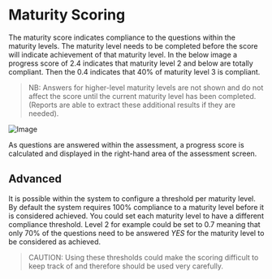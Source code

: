 # Maturity Scoring 

The maturity score indicates compliance to the questions within the maturity levels. The maturity level needs to be completed before the score will indicate achievement of that maturity level. In the below image a progress score of 2.4 indicates that maturity level 2 and below are totally compliant. Then the 0.4 indicates that 40% of maturity level 3 is compliant. 

>NB: Answers for higher-level maturity levels are not shown and do not affect the score until the current maturity level has been completed. (Reports are able to extract these additional results if they are needed).

![Image](/assets/screenshots/concepts/scoreWidget.png)

As questions are answered within the assessment, a progress score is calculated and displayed in the right-hand area of the assessment screen.

## Advanced
It is possible within the system to configure a threshold per maturity level. By default the system requires 100% compliance to a maturity level before it is considered achieved. You could set each maturity level to have a different compliance threshold. Level 2 for example could be set to 0.7 meaning that only 70% of the questions need to be answered _YES_ for the maturity level to be considered as achieved. 
> CAUTION: Using these thresholds could make the scoring difficult to keep track of and therefore should be used very carefully.